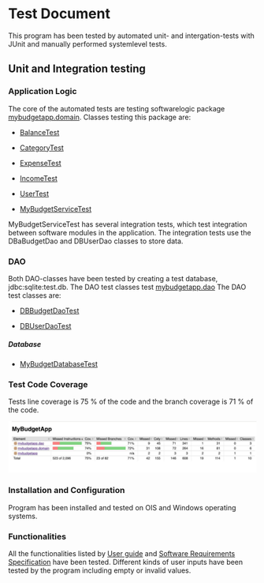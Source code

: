 # Test Document

This program has been tested by automated unit- and intergation-tests with JUnit and manually performed systemlevel tests.

## Unit and Integration testing
### Application Logic

The core of the automated tests are testing softwarelogic package [mybudgetapp.domain](https://github.com/sainioan/gitRep/tree/master/MyBudgetApp/MyBudgetApp/src/main/java/mybudgetapp/domain). Classes testing this package are:

- [BalanceTest](https://github.com/sainioan/gitRep/blob/master/MyBudgetApp/MyBudgetApp/src/test/java/mybudgetapp/domain/BalanceTest.java)

- [CategoryTest](https://github.com/sainioan/gitRep/blob/master/MyBudgetApp/MyBudgetApp/src/test/java/mybudgetapp/domain/CategoryTest.java)

- [ExpenseTest](https://github.com/sainioan/gitRep/blob/master/MyBudgetApp/MyBudgetApp/src/test/java/mybudgetapp/domain/ExpenseTest.java)

- [IncomeTest](https://github.com/sainioan/gitRep/blob/master/MyBudgetApp/MyBudgetApp/src/test/java/mybudgetapp/domain/IncomeTest.java)

- [UserTest](https://github.com/sainioan/gitRep/blob/master/MyBudgetApp/MyBudgetApp/src/test/java/mybudgetapp/domain/UserTest.java)
 
- [MyBudgetServiceTest](https://github.com/sainioan/gitRep/blob/master/MyBudgetApp/MyBudgetApp/src/test/java/mybudgetapp/domain/MyBudgetServiceTest.java)

MyBudgetServiceTest has several integration tests, which test integration between software modules in the application. 
The integration tests use the DBaBudgetDao and DBUserDao classes to store data.

### DAO

Both DAO-classes have been tested by creating a test database, jdbc:sqlite:test.db. The DAO test classes test 
[mybudgetapp.dao](https://github.com/sainioan/gitRep/tree/master/MyBudgetApp/MyBudgetApp/src/main/java/mybudgetapp/dao)
The DAO test classes are:

- [DBBudgetDaoTest](https://github.com/sainioan/gitRep/blob/master/MyBudgetApp/MyBudgetApp/src/test/java/mybudgetapp/dao/DBBudgetDaoTest.java)

- [DBUserDaoTest](https://github.com/sainioan/gitRep/blob/master/MyBudgetApp/MyBudgetApp/src/test/java/mybudgetapp/dao/DBUserDaoTest.java)
##### Database

- [MyBudgetDatabaseTest](https://github.com/sainioan/gitRep/blob/master/MyBudgetApp/MyBudgetApp/src/test/java/mybudgetapp/dao/MyBudgetDatabaseTest.java)

### Test Code Coverage
Tests line coverage is 75 % of the code and the branch coverage is 71 % of the code.

<img src="https://github.com/sainioan/gitRep/blob/master/pictures/jacocoReport.png">



### Installation and Configuration

Program has been installed and tested on OIS and Windows operating systems.


### Functionalities

All the functionalities listed by [User guide](../master/documentation/Kayttoohje.md) and [Software Requirements Specification](../master/documentation/Vaatimusmaarittely.md) have been tested. Different kinds of user inputs have been tested by the program including empty or invalid values.
